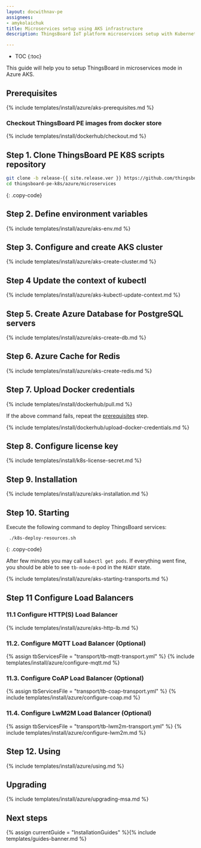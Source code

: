 ```yaml
---
layout: docwithnav-pe
assignees:
- amykolaichuk
title: Microservices setup using AKS infrastructure
description: ThingsBoard IoT platform microservices setup with Kubernetes in Azure AKS 

---
```


* TOC
{:toc}

This guide will help you to setup ThingsBoard in microservices mode in Azure AKS.

## Prerequisites

{% include templates/install/azure/aks-prerequisites.md %}

### Checkout ThingsBoard PE images from docker store

{% include templates/install/dockerhub/checkout.md %}

## Step 1. Clone ThingsBoard PE K8S scripts repository

```bash
git clone -b release-{{ site.release.ver }} https://github.com/thingsboard/thingsboard-pe-k8s.git
cd thingsboard-pe-k8s/azure/microservices
```
{: .copy-code}

## Step 2. Define environment variables

{% include templates/install/azure/aks-env.md %}

## Step 3. Configure and create AKS cluster

{% include templates/install/azure/aks-create-cluster.md %}

## Step 4 Update the context of kubectl

{% include templates/install/azure/aks-kubectl-update-context.md %}

## Step 5. Create Azure Database for PostgreSQL servers

{% include templates/install/azure/aks-create-db.md %}

## Step 6. Azure Cache for Redis

{% include templates/install/azure/aks-create-redis.md %}

## Step 7. Upload Docker credentials

{% include templates/install/dockerhub/pull.md %}

If the above command fails, repeat the [prerequisites](#checkout-thingsboard-pe-images-from-docker-store) step.

{% include templates/install/dockerhub/upload-docker-credentials.md %}

## Step 8. Configure license key

{% include templates/install/k8s-license-secret.md %}

## Step 9. Installation

{% include templates/install/azure/aks-installation.md %}

## Step 10. Starting

Execute the following command to deploy ThingsBoard services:

```
 ./k8s-deploy-resources.sh
```
{: .copy-code}

After few minutes you may call `kubectl get pods`. If everything went fine, you should be able to see `tb-node-0` pod in the `READY` state.

{% include templates/install/azure/aks-starting-transports.md %}

## Step 11 Configure Load Balancers

### 11.1 Configure HTTP(S) Load Balancer
{% include templates/install/azure/aks-http-lb.md %}

### 11.2. Configure MQTT Load Balancer (Optional)

{% assign tbServicesFile = "transport/tb-mqtt-transport.yml" %}
{% include templates/install/azure/configure-mqtt.md %}

### 11.3. Configure CoAP Load Balancer (Optional)

{% assign tbServicesFile = "transport/tb-coap-transport.yml" %}
{% include templates/install/azure/configure-coap.md %}

### 11.4. Configure LwM2M Load Balancer (Optional)

{% assign tbServicesFile = "transport/tb-lwm2m-transport.yml" %}
{% include templates/install/azure/configure-lwm2m.md %}

## Step 12. Using

{% include templates/install/azure/using.md %}

## Upgrading

{% include templates/install/azure/upgrading-msa.md %}

## Next steps

{% assign currentGuide = "InstallationGuides" %}{% include templates/guides-banner.md %}

